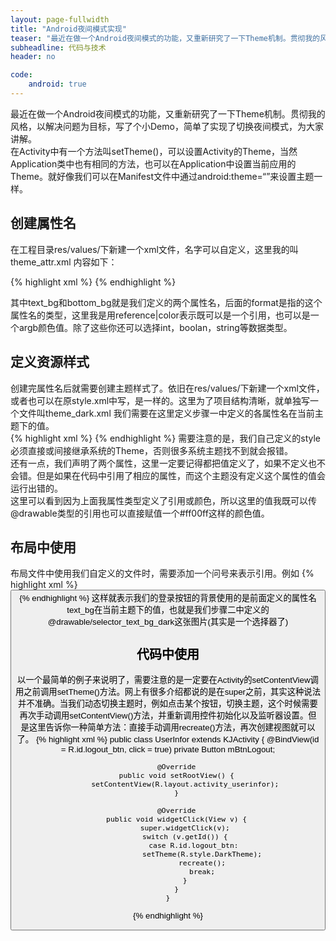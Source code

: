 ```yaml
---
layout: page-fullwidth
title: "Android夜间模式实现"
teaser: "最近在做一个Android夜间模式的功能，又重新研究了一下Theme机制。贯彻我的风格，以解决问题为目标，写了个小Demo，简单了实现了切换夜间模式，为大家讲解。"
subheadline: 代码与技术
header: no

code: 
    android: true
--- 
```


最近在做一个Android夜间模式的功能，又重新研究了一下Theme机制。贯彻我的风格，以解决问题为目标，写了个小Demo，简单了实现了切换夜间模式，为大家讲解。  
在Activity中有一个方法叫setTheme()，可以设置Activity的Theme，当然Application类中也有相同的方法，也可以在Application中设置当前应用的Theme。就好像我们可以在Manifest文件中通过android:theme=“”来设置主题一样。  

## 创建属性名  
在工程目录res/values/下新建一个xml文件，名字可以自定义，这里我的叫theme_attr.xml 内容如下：

{% highlight xml %} 
	<?xml version="1.0" encoding="utf-8"?>
	<resources>
	    <attr name="text_bg" format="reference|color"/>
	    <attr name="bottom_bg" format="reference|color"/>
	</resources>
{% endhighlight %}

其中text_bg和bottom_bg就是我们定义的两个属性名，后面的format是指的这个属性名的类型，这里我是用reference|color表示既可以是一个引用，也可以是一个argb颜色值。除了这些你还可以选择int，boolan，string等数据类型。

## 定义资源样式
创建完属性名后就需要创建主题样式了。依旧在res/values/下新建一个xml文件，或者也可以在原style.xml中写，是一样的。这里为了项目结构清晰，就单独写一个文件叫theme_dark.xml 我们需要在这里定义步骤一中定义的各属性名在当前主题下的值。  
{% highlight xml %} 
	<resources>
	    <!-- Base application theme. -->
	    <style name="DarkTheme" parent="@android:style/Theme">
	        <item name="text_bg">@drawable/selector_text_bg_dark</item>
	        <item name="bottom_bg">@drawable/bg_bottombar_dark</item>
	    </style>
	</resources>
{% endhighlight %}
需要注意的是，我们自己定义的style必须直接或间接继承系统的Theme，否则很多系统主题找不到就会报错。  
还有一点，我们声明了两个属性，这里一定要记得都把值定义了，如果不定义也不会错。但是如果在代码中引用了相应的属性，而这个主题没有定义这个属性的值会运行出错的。  
这里可以看到因为上面我属性类型定义了引用或颜色，所以这里的值我既可以传@drawable类型的引用也可以直接赋值一个#ff00ff这样的颜色值。  

## 布局中使用
布局文件中使用我们自定义的文件时，需要添加一个问号来表示引用。例如
{% highlight xml %} 
	<LinearLayout xmlns:android="http://schemas.android.com/apk/res/android"
          android:layout_width="match_parent"
          android:layout_height="match_parent"
          android:orientation="vertical">
          <Button
	        android:id="@+id/login_btn"
	        android:layout_width="match_parent"
	        android:layout_height="wrap_content"
	        android:background="?text_bg"
	        android:text="登录"/>
	</LinearLayout>
{% endhighlight %}
这样就表示我们的登录按钮的背景使用的是前面定义的属性名text_bg在当前主题下的值，也就是我们步骤二中定义的@drawable/selector_text_bg_dark这张图片(其实是一个选择器了)

## 代码中使用
以一个最简单的例子来说明了，需要注意的是一定要在Activity的setContentView调用之前调用setTheme()方法。网上有很多介绍都说的是在super之前，其实这种说法并不准确。当我们动态切换主题时，例如点击某个按钮，切换主题，这个时候需要再次手动调用setContentView()方法，并重新调用控件初始化以及监听器设置。但是这里告诉你一种简单方法：直接手动调用recreate()方法，再次创建视图就可以了。
{% highlight xml %} 
	public class UserInfor extends KJActivity {
	    @BindView(id = R.id.logout_btn, click = true)
	    private Button mBtnLogout;

	    @Override
	    public void setRootView() {
	        setContentView(R.layout.activity_userinfor);
	    }

	    @Override
	    public void widgetClick(View v) {
	        super.widgetClick(v);
	        switch (v.getId()) {
	            case R.id.logout_btn:
	                setTheme(R.style.DarkTheme);
	                recreate();
	                break;
	        }
	    }
	}
{% endhighlight %}